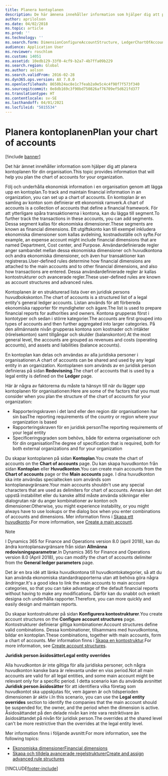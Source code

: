 ```yaml
---
title: Planera kontoplanen
description: De här ämnena innehåller information som hjälper dig att planera kontoplanen för din organisation.
author: aprilolson
ms.date: 04/02/2018
ms.topic: article
ms.prod: ''
ms.technology: ''
ms.search.form: DimensionConfigureAccountStructure, LedgerChartOfAccounts
audience: Application User
ms.reviewer: roschlom
ms.custom: 14051
ms.assetid: 10edb129-33f0-4cf9-b2a7-4b7ffa09b229
ms.search.region: Global
ms.author: aolson
ms.search.validFrom: 2016-02-28
ms.dyn365.ops.version: AX 7.0.0
ms.openlocfilehash: 8650b24ac8e1c7feab2a9e5c4c4f98f7f573f340
ms.sourcegitcommit: 0e8db169c3f90bd750826af76709ef5d621fd377
ms.translationtype: HT
ms.contentlocale: sv-SE
ms.lasthandoff: 04/01/2021
ms.locfileid: "5815534"
---
```

# <a name="plan-your-chart-of-accounts"></a><span data-ttu-id="1a26b-103">Planera kontoplanen</span><span class="sxs-lookup"><span data-stu-id="1a26b-103">Plan your chart of accounts</span></span>

[!include [banner](../includes/banner.md)]

<span data-ttu-id="1a26b-104">Det här ämnet innehåller information som hjälper dig att planera kontoplanen för din organisation.</span><span class="sxs-lookup"><span data-stu-id="1a26b-104">This topic provides information that will help you plan the chart of accounts for your organization.</span></span>

<span data-ttu-id="1a26b-105">Följ och underhålla ekonomisk information i en organisation genom att lägga upp en kontoplan.</span><span class="sxs-lookup"><span data-stu-id="1a26b-105">To track and maintain financial information in an organization, you can set up a chart of accounts.</span></span> <span data-ttu-id="1a26b-106">En kontoplan är en samling av konton som definierar ett ekonomisk ramverk.</span><span class="sxs-lookup"><span data-stu-id="1a26b-106">A chart of accounts is a collection of accounts that define a financial framework.</span></span> <span data-ttu-id="1a26b-107">För att ytterligare spåra transaktionerna i kontona, kan du lägga till segment.</span><span class="sxs-lookup"><span data-stu-id="1a26b-107">To further track the transactions in these accounts, you can add segments.</span></span> <span data-ttu-id="1a26b-108">Dessa segment kallas för ekonomiska dimensioner.</span><span class="sxs-lookup"><span data-stu-id="1a26b-108">These segments are known as financial dimensions.</span></span> <span data-ttu-id="1a26b-109">Ett utgiftskonto kan till exempel inkludera ekonomiska dimensioner som kallas avdelning, kostnadsställe och syfte.</span><span class="sxs-lookup"><span data-stu-id="1a26b-109">For example, an expense account might include financial dimensions that are named Department, Cost center, and Purpose.</span></span> <span data-ttu-id="1a26b-110">Användardefinierade regler anger sambandet mellan dessa ekonomiska dimensioner och huvudkontona och andra ekonomiska dimensioner, och även hur transaktioner kan registreras.</span><span class="sxs-lookup"><span data-stu-id="1a26b-110">User-defined rules determine how financial dimensions are attached to the main accounts and to other financial dimensions, and also how transactions are entered.</span></span> <span data-ttu-id="1a26b-111">Dessa användardefinierade regler är kallas kontostrukturer och avancerade regler.</span><span class="sxs-lookup"><span data-stu-id="1a26b-111">These user-defined rules are known as account structures and advanced rules.</span></span>

<span data-ttu-id="1a26b-112">Kontoplanen är en strukturerad lista över en juridisk persons huvudbokskonton.</span><span class="sxs-lookup"><span data-stu-id="1a26b-112">The chart of accounts is a structured list of a legal entity's general ledger accounts.</span></span> <span data-ttu-id="1a26b-113">Listan används för att förbereda ekonomiska rapporter för myndigheter och ägare.</span><span class="sxs-lookup"><span data-stu-id="1a26b-113">The list is used to prepare financial reports for authorities and owners.</span></span> <span data-ttu-id="1a26b-114">Kontona grupperas först i kontotyper och sedan i större kategorier.</span><span class="sxs-lookup"><span data-stu-id="1a26b-114">The accounts are first grouped into types of accounts and then further aggregated into larger categories.</span></span> <span data-ttu-id="1a26b-115">På den allmännaste nivån grupperas kontona som kostnader och intäkter (rörelsekonton) samt tillgångar och skulder (balanskonton).</span><span class="sxs-lookup"><span data-stu-id="1a26b-115">At the most general level, the accounts are grouped as revenues and costs (operating accounts), and assets and liabilities (balance accounts).</span></span>

<span data-ttu-id="1a26b-116">En kontoplan kan delas och användas av alla juridiska personer i organisationen.</span><span class="sxs-lookup"><span data-stu-id="1a26b-116">A chart of accounts can be shared and used by any legal entity in an organization.</span></span> <span data-ttu-id="1a26b-117">Kontoplanen som används av en juridisk person definieras på sidan **Redovisning**.</span><span class="sxs-lookup"><span data-stu-id="1a26b-117">The chart of accounts that is used by a legal entity is defined on the **Ledger** page.</span></span>

<span data-ttu-id="1a26b-118">Här är några av faktorerna du måste ta hänsyn till när du lägger upp kontoplanen för organisationen:</span><span class="sxs-lookup"><span data-stu-id="1a26b-118">Here are some of the factors that you must consider when you plan the structure of the chart of accounts for your organization:</span></span>

- <span data-ttu-id="1a26b-119">Rapporteringskraven i det land eller den region där organisationen har sin bas</span><span class="sxs-lookup"><span data-stu-id="1a26b-119">The reporting requirements of the country or region where your organization is based</span></span>
- <span data-ttu-id="1a26b-120">Rapporteringskraven för en juridisk person</span><span class="sxs-lookup"><span data-stu-id="1a26b-120">The reporting requirements of your legal entity</span></span>
- <span data-ttu-id="1a26b-121">Specificeringsgraden som behövs, både för externa organisationer och för din organisation</span><span class="sxs-lookup"><span data-stu-id="1a26b-121">The degree of specification that is required, both for both external organizations and for your organization</span></span>

<span data-ttu-id="1a26b-122">Du skapar kontoplanen på sidan **Kontoplan**.</span><span class="sxs-lookup"><span data-stu-id="1a26b-122">You create the chart of accounts on the **Chart of accounts** page.</span></span> <span data-ttu-id="1a26b-123">Du kan skapa huvudkonton från sidan **Kontoplan** eller **Huvudkonton**.</span><span class="sxs-lookup"><span data-stu-id="1a26b-123">You can create main accounts from the **Chart of accounts** page or the **Main accounts** page.</span></span> <span data-ttu-id="1a26b-124">I dina huvudkonton ska inte användas specialtecken som används som kontoplanavgränsare.</span><span class="sxs-lookup"><span data-stu-id="1a26b-124">Your main accounts shouldn't use any special characters that are used as delimiters for chart of accounts.</span></span> <span data-ttu-id="1a26b-125">Annars kan det uppstå instabilitet eller du kanske alltid måste använda sökningar eller dialogrutan när du anger kombinationer av konton och dimensioner.</span><span class="sxs-lookup"><span data-stu-id="1a26b-125">Otherwise, you might experience instability, or you might always have to use lookups or the dialog box when you enter combinations of accounts and dimensions.</span></span> <span data-ttu-id="1a26b-126">Mer information finns i [Skapa ett huvudkonto](tasks/create-main-account.md).</span><span class="sxs-lookup"><span data-stu-id="1a26b-126">For more information, see [Create a main account](tasks/create-main-account.md).</span></span>

> [!NOTE]
> <span data-ttu-id="1a26b-127">I Dynamics 365 for Finance and Operations version 8.0 (april 2018), kan du ändra kontoplansavgränsare från sidan **Allmänna redovisningsparametrar**.</span><span class="sxs-lookup"><span data-stu-id="1a26b-127">In Dynamics 365 for Finance and Operations version 8.0 (April 2018), you can modify the chart of accounts delimiter from the **General ledger parameters** page.</span></span>

<span data-ttu-id="1a26b-128">Det är en bra idé att länka huvudkontona till huvudkontokategorier, så att du kan använda ekonomiska standardrapporterna utan att behöva göra några ändringar.</span><span class="sxs-lookup"><span data-stu-id="1a26b-128">It's a good idea to link the main accounts to main account categories, so that you can take advantage of the default financial reports without having to make any modifications.</span></span> <span data-ttu-id="1a26b-129">Därför kan du snabbt och enkelt designa och underhålla rapporter.</span><span class="sxs-lookup"><span data-stu-id="1a26b-129">Therefore, you can more quickly and easily design and maintain reports.</span></span>

<span data-ttu-id="1a26b-130">Du skapar kontostrukturer på sidan **Konfigurera kontostrukturer**.</span><span class="sxs-lookup"><span data-stu-id="1a26b-130">You create account structures on the **Configure account structures** page.</span></span> <span data-ttu-id="1a26b-131">Kontostrukturer definierar giltiga kombinationer.</span><span class="sxs-lookup"><span data-stu-id="1a26b-131">Account structures define valid combinations.</span></span> <span data-ttu-id="1a26b-132">Dessa kombinationer, tillsammans med huvudkontona, bildar en kontoplan.</span><span class="sxs-lookup"><span data-stu-id="1a26b-132">These combinations, together with main accounts, form a chart of accounts.</span></span> <span data-ttu-id="1a26b-133">Mer information finns i [Skapa en kontostruktur](tasks/create-account-structures.md).</span><span class="sxs-lookup"><span data-stu-id="1a26b-133">For more information, see [Create account structures](tasks/create-account-structures.md).</span></span>

<span data-ttu-id="1a26b-134">**Juridisk person åsidosätter**</span><span class="sxs-lookup"><span data-stu-id="1a26b-134">**Legal entity overrides**</span></span>

<span data-ttu-id="1a26b-135">Alla huvudkonton är inte giltiga för alla juridiska personer, och några huvudkonton kanske bara är relevanta under en viss period.</span><span class="sxs-lookup"><span data-stu-id="1a26b-135">Not all main accounts are valid for all legal entities, and some main account might be relevant only for a specific period.</span></span> <span data-ttu-id="1a26b-136">I detta scenario kan du använda avsnittet **Juridisk person åsidosätter** för att identifiera vilka företag som huvudkontot ska uppskjutas för, vem ägaren är och tidsperioden dimensionen är aktiv i.</span><span class="sxs-lookup"><span data-stu-id="1a26b-136">In this scenario, you can use the **Legal entity overrides** section to identify the companies that the main account should be suspended for, the owner, and the period when the dimension is active.</span></span> <span data-ttu-id="1a26b-137">Åsidosättandet på den delade nivån kan inte vara restriktivare än åsidosättandet på nivån för juridisk person.</span><span class="sxs-lookup"><span data-stu-id="1a26b-137">The overrides at the shared level can't be more restrictive than the overrides at the legal entity level.</span></span>

<span data-ttu-id="1a26b-138">Mer information finns i följande avsnitt:</span><span class="sxs-lookup"><span data-stu-id="1a26b-138">For more information, see the following topics:</span></span>

- [<span data-ttu-id="1a26b-139">Ekonomiska dimensioner</span><span class="sxs-lookup"><span data-stu-id="1a26b-139">Financial dimensions</span></span>](financial-dimensions.md)
- [<span data-ttu-id="1a26b-140">Skapa och tilldela avancerade regelstrukturer</span><span class="sxs-lookup"><span data-stu-id="1a26b-140">Create and assign advanced rule structures</span></span>](tasks/create-assign-advanced-rule-structures.md)


[!INCLUDE[footer-include](../../includes/footer-banner.md)]